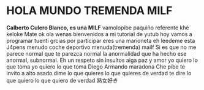 # HOLA MUNDO TREMENDA MILF
**Calberto Culero Blanco, es una MILF**
vamolopibe
paquiño referente
khé keloke
Mate 
ok
ola wenas bienvenidos a mi tutorial de yutub hoy vamos a programar tuenti grcias por participar
eres una marioneta
eh
leedeme esta
J4pens
menudo coche deportivo
menuda(tremenda) mailf
Si es que no me parece normal que te parezca normal la anormalidad que ha hecho ese anormal, subnormal.
Eh un respeto sin insultos
aiga paz y amor
yo quiero lo que toma yo quiero lo que toma
Diego Armando maradona
Che pibe te invito a alto asado
dime lo que quieres lo que quieres de verdad te dire lo que quiero lo que quiero de verdad
熟女好き
